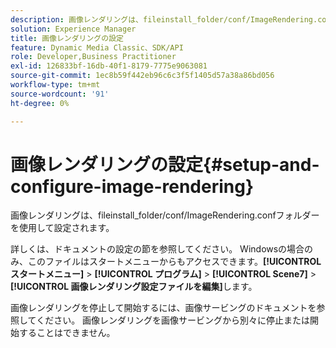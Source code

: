 ```yaml
---
description: 画像レンダリングは、fileinstall_folder/conf/ImageRendering.confフォルダーを使用して設定されます。
solution: Experience Manager
title: 画像レンダリングの設定
feature: Dynamic Media Classic、SDK/API
role: Developer,Business Practitioner
exl-id: 126833bf-16db-40f1-8179-7775e9063081
source-git-commit: 1ec8b59f442eb96c6c3f5f1405d57a38a86bd056
workflow-type: tm+mt
source-wordcount: '91'
ht-degree: 0%

---
```


# 画像レンダリングの設定{#setup-and-configure-image-rendering}

画像レンダリングは、fileinstall_folder/conf/ImageRendering.confフォルダーを使用して設定されます。

詳しくは、ドキュメントの設定の節を参照してください。 Windowsの場合のみ、このファイルはスタートメニューからもアクセスできます。**[!UICONTROL スタートメニュー]** > **[!UICONTROL プログラム]** > **[!UICONTROL Scene7]** > **[!UICONTROL 画像レンダリング設定ファイルを編集]**&#x200B;します。

画像レンダリングを停止して開始するには、画像サービングのドキュメントを参照してください。 画像レンダリングを画像サービングから別々に停止または開始することはできません。
